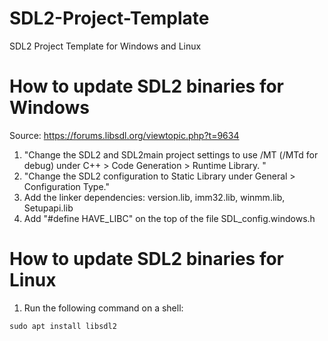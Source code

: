 # SDL2-Project-Template
SDL2 Project Template for Windows and Linux
# How to update SDL2 binaries for Windows
Source: https://forums.libsdl.org/viewtopic.php?t=9634
1. "Change the SDL2 and SDL2main project settings to use /MT (/MTd for debug) under C++ > Code Generation > Runtime Library. "
2. "Change the SDL2 configuration to Static Library under General > Configuration Type."
3. Add the linker dependencies: version.lib, imm32.lib, winmm.lib, Setupapi.lib
4. Add "#define HAVE_LIBC" on the top of the file SDL_config.windows.h

# How to update SDL2 binaries for Linux
1. Run the following command on a shell:
```Shell
sudo apt install libsdl2
```
